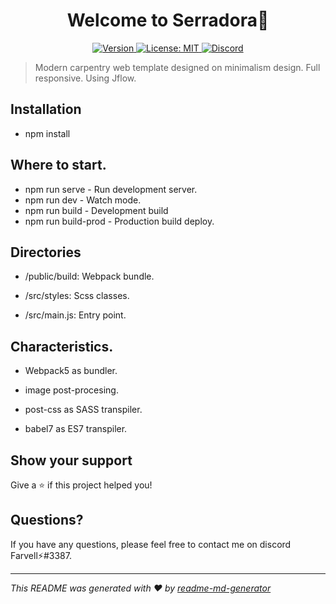 <h1 align="center">Welcome to Serradora👋</h1>
<p align="center">
  <a href="#" target="_blank">
  <img alt="Version" src="https://img.shields.io/badge/version-2.0.1-blue.svg?cacheSeconds=2592000" />
    </a>
  <a href="#" target="_blank">
    <img alt="License: MIT" src="https://img.shields.io/badge/License-MIT-green.svg" />
  </a>
 <a href="https://discord.gg/tpNtcJHw" target="_blank"><img src="https://img.shields.io/badge/discord-online-brightgreen.svg" alt="Discord"/></a>
</p>

> Modern carpentry web template designed on minimalism design. Full responsive. Using Jflow.

## Installation

- npm install

## Where to start.

- npm run serve - Run development server.
- npm run dev - Watch mode.
- npm run build - Development build 
- npm run build-prod - Production build deploy.

## Directories

- /public/build: Webpack bundle.

- /src/styles: Scss classes.

- /src/main.js: Entry point.

## Characteristics.

- Webpack5 as bundler.

- image post-procesing.

- post-css as SASS transpiler.

- babel7 as ES7 transpiler.


## Show your support

Give a ⭐️ if this project helped you!

## Questions?

If you have any questions, please feel free to contact me on discord Farvell⚡#3387.

***
_This README was generated with ❤️ by [readme-md-generator](https://github.com/kefranabg/readme-md-generator)_

